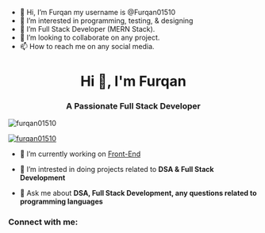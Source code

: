 - 👋 Hi, I’m Furqan my username is @Furqan01510
- 👀 I’m interested in programming, testing, & designing
- 🌱 I’m Full Stack Developer (MERN Stack).
- 💞️ I’m looking to collaborate on any project. 
- 📫 How to reach me on any social media. 

<h1 align="center">Hi 👋, I'm Furqan</h1>
<h3 align="center">A Passionate Full Stack Developer</h3>

<p align="left"> <img src="https://komarev.com/ghpvc/?username=furqan01510&label=Profile%20views&color=0e75b6&style=flat" alt="furqan01510" /> </p>

<p align="left"> <a href="https://github.com/ryo-ma/github-profile-trophy"><img src="https://github-profile-trophy.vercel.app/?username=furqan01510" alt="furqan01510" /></a> </p>

- 🔭 I’m currently working on [Front-End](https://github.com/Furqan01510/Front-End.git)

- 🌱 I’m intrested in doing projects related to **DSA & Full Stack Development**

- 💬 Ask me about **DSA, Full Stack Development, any questions related to programming languages**

<h3 align="left">Connect with me:</h3>
<p align="left">
</p>
